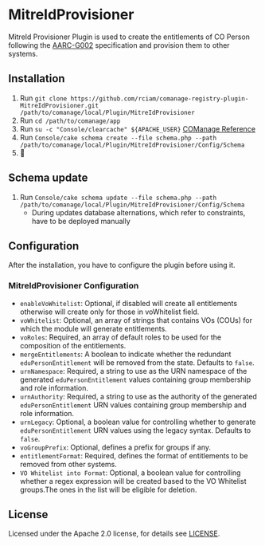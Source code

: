 # MitreIdProvisioner

MitreId Provisioner Plugin is used to create the entitlements of CO Person following the [AARC-G002](https://aarc-community.org/guidelines/aarc-g002/) specification and provision them to other systems.

## Installation

1. Run `git clone https://github.com/rciam/comanage-registry-plugin-MitreIdProvisioner.git /path/to/comanage/local/Plugin/MitreIdProvisioner`
2. Run `cd /path/to/comanage/app`
3. Run `su -c "Console/clearcache" ${APACHE_USER}` [COManage Reference](https://spaces.at.internet2.edu/display/COmanage/Installing+and+Enabling+Registry+Plugins)
4. Run `Console/cake schema create --file schema.php --path /path/to/comanage/local/Plugin/MitreIdProvisioner/Config/Schema`
5. 🍺

## Schema update

1. Run `Console/cake schema update --file schema.php --path /path/to/comanage/local/Plugin/MitreIdProvisioner/Config/Schema`
   - During updates database alternations, which refer to constraints, have to be deployed manually

## Configuration

After the installation, you have to configure the plugin before using it.

### MitreIdProvisioner Configuration

  * `enableVoWhitelist`: Optional, if disabled will create all entitlements otherwise will create only for those in voWhitelist field.
  * `voWhitelist`: Optional, an array of strings that contains VOs (COUs) for which the module will generate entitlements.
  * `voRoles`: Required, an array of default roles to be used for the composition of the entitlements.
  * `mergeEntitlements`: A boolean to indicate whether the redundant `eduPersonEntitlement` will be removed from the state. Defaults to `false`.
  * `urnNamespace`: Required, a string to use as the URN namespace of the generated `eduPersonEntitlement` values containing group membership and role information.
  * `urnAuthority`: Required, a string to use as the authority of the generated `eduPersonEntitlement` URN values containing group membership and role information.
  * `urnLegacy`: Optional, a boolean value for controlling whether to generate `eduPersonEntitlement` URN values using the legacy syntax. Defaults to `false`.
  * `voGroupPrefix`: Optional, defines a prefix for groups if any.
  * `entitlementFormat`: Required, defines the format of entitlements to be removed from other systems.
  * `VO Whitelist into Format`: Optional, a boolean value for controlling whether a regex expression will be created based to the VO Whitelist groups.The ones in the list will be eligible for deletion.

## License

Licensed under the Apache 2.0 license, for details see [LICENSE](https://github.com/rciam/comanage-registry-plugin-MitreIdProvisioner/blob/master/LICENSE).
